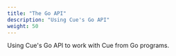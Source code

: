 ```yaml
---
title: "The Go API"
description: "Using Cue's Go API"
weight: 50
---
```


Using Cue's Go API to work with Cue from Go programs.
